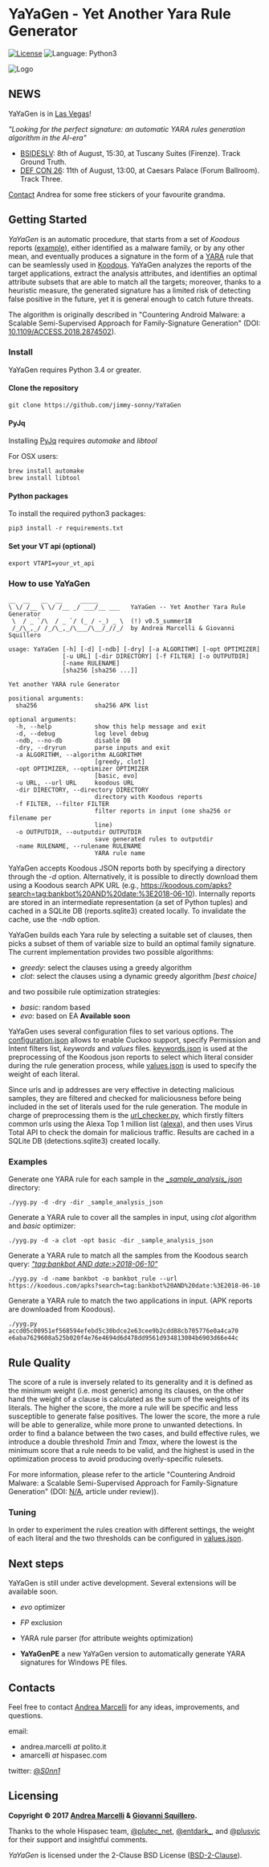 # YaYaGen - Yet Another Yara Rule Generator

[![License](https://img.shields.io/badge/License-BSD%202--Clause-orange.svg)](https://opensource.org/licenses/BSD-2-Clause)
![Language: Python3](https://img.shields.io/badge/language-python3-blue.svg)

![Logo](yayagen_small.png)

## NEWS

YaYaGen is in [Las Vegas](https://jimmy-sonny.github.io/LasVegas18/)!

*"Looking for the perfect signature: an automatic YARA rules generation algorithm in the AI-era"*
* [BSIDESLV](https://www.bsideslv.org/schedule/): 8th of August, 15:30, at Tuscany Suites (Firenze). Track Ground Truth.
* [DEF CON 26](https://www.defcon.org/html/defcon-26/dc-26-speakers.html#Marcelli): 11th of August, 13:00, at Caesars Palace (Forum Ballroom). Track Three.

[Contact](https://twitter.com/_S0nn1_) Andrea for some free stickers of your favourite grandma.

## Getting Started

*YaYaGen* is an automatic procedure, that starts from a set of *Koodous* reports ([example](_sample_analysis_json/0001eaa3e2045867d857e6b7c837f3476fb1f659fbe4eda9b1f25af15b132475.json)), either identified as a malware family, or by any other mean, and eventually produces a signature in the form of a [YARA](https://virustotal.github.io/yara/) rule that can be seamlessly used in [Koodous](https://koodous.com/). YaYaGen analyzes the reports of the target applications, extract the analysis attributes, and identifies an optimal attribute subsets that are able to match all the targets; moreover, thanks to a heuristic measure, the generated signature has a limited risk of detecting false positive in the future, yet it is general enough to catch future threats.

The algorithm is originally described in "Countering Android Malware: a Scalable Semi-Supervised Approach for Family-Signature Generation" (DOI: [10.1109/ACCESS.2018.2874502](https://ieeexplore.ieee.org/document/8485352)).

### Install

YaYaGen requires Python 3.4 or greater.

#### Clone the repository
```
git clone https://github.com/jimmy-sonny/YaYaGen
```

#### PyJq 
Installing [PyJq](https://pypi.python.org/pypi/pyjq) requires *automake* and *libtool*

For OSX users:
```
brew install automake
brew install libtool
```

#### Python packages

To install the required python3 packages:
```
pip3 install -r requirements.txt
```

#### Set your VT api (optional)

```
export VTAPI=your_vt_api
```

### How to use YaYaGen

```
__  __   __  __     _____
\ \/ /__ \ \/ /__ _/ ___/__ ___   YaYaGen -- Yet Another Yara Rule Generator
 \  / _ `/\  / _ `/ (_ / -_) _ \  (!) v0.5_summer18
 /_/\_,_/ /_/\_,_/\___/\__/_//_/  by Andrea Marcelli & Giovanni Squillero

usage: YaYaGen [-h] [-d] [-ndb] [-dry] [-a ALGORITHM] [-opt OPTIMIZER]
               [-u URL] [-dir DIRECTORY] [-f FILTER] [-o OUTPUTDIR]
               [-name RULENAME]
               [sha256 [sha256 ...]]

Yet another YARA rule Generator

positional arguments:
  sha256                sha256 APK list

optional arguments:
  -h, --help            show this help message and exit
  -d, --debug           log level debug
  -ndb, --no-db         disable DB
  -dry, --dryrun        parse inputs and exit
  -a ALGORITHM, --algorithm ALGORITHM
                        [greedy, clot]
  -opt OPTIMIZER, --optimizer OPTIMIZER
                        [basic, evo]
  -u URL, --url URL     koodous URL
  -dir DIRECTORY, --directory DIRECTORY
                        directory with Koodous reports
  -f FILTER, --filter FILTER
                        filter reports in input (one sha256 or filename per
                        line)
  -o OUTPUTDIR, --outputdir OUTPUTDIR
                        save generated rules to outputdir
  -name RULENAME, --rulename RULENAME
                        YARA rule name
```

YaYaGen accepts Koodous JSON reports both by specifying a directory through the *-d* option. Alternatively, it is possible to directly download them using a Koodous search APK URL (e.g., https://koodous.com/apks?search=tag:bankbot%20AND%20date:%3E2018-06-10). Internally reports are stored in an intermediate representation (a set of Python tuples) and cached in a SQLite DB (reports.sqlite3) created locally. To invalidate the cache, use the *-ndb* option.

YaYaGen builds each Yara rule by selecting a suitable set of clauses, then picks a subset of them of variable size to build an optimal family signature.
The current implementation provides two possible algorithms:
* *greedy*: select the clauses using a greedy algorithm
* *clot*: select the clauses using a dynamic greedy algorithm *[best choice]*

and two possibile rule optimization strategies:
* *basic*: random based
* *evo*: based on EA **Available soon**

YaYaGen uses several configuration files to set various options. The [configuration.json](_config/configuration.json) allows to enable Cuckoo support, specify Permission and Intent filters list, *keywords* and *values* files. [keywords.json](_config/keywords.json) is used at the preprocessing of the Koodous json reports to select which literal consider during the rule generation process, while [values.json](_config/values.json) is used to specify the weight of each literal.

Since urls and ip addresses are very effective in detecting malicious samples, they are filtered and checked for maliciousness before being included in the set of literals used for the rule generation. The module in charge of preprocessing them is the [url_checker.py](yayagen/url_checker.py), which firstly filters common urls using the Alexa Top 1 million list ([alexa](_top_domains/top-1m.csv)), and then uses Virus Total API to check the domain for malicious traffic. Results are cached in a SQLite DB (detections.sqlite3) created locally.


### Examples

Generate one YARA rule for each sample in the *[_sample_analysis_json](_sample_analysis_json)* directory:
```
./yyg.py -d -dry -dir _sample_analysis_json
```


Generate a YARA rule to cover all the samples in input, using *clot* algorithm and *basic* optimizer:
```
./yyg.py -d -a clot -opt basic -dir _sample_analysis_json
```


Generate a YARA rule to match all the samples from the Koodous search query: [*"tag:bankbot AND date:>2018-06-10"*](https://koodous.com/apks?search=tag:bankbot%20AND%20date:%3E2018-06-10)
```
./yyg.py -d -name bankbot -o bankbot_rule --url https://koodous.com/apks?search=tag:bankbot%20AND%20date:%3E2018-06-10
```


Generate a YARA rule to match the two applications in input. (APK reports are downloaded from Koodous).
```
./yyg.py accd05c00951ef568594efebd5c30bdce2e63cee9b2cdd88cb705776e0a4ca70 e6aba7629608a525b020f4e76e4694d6d478dd9561d934813004b6903d66e44c
```

## Rule Quality

The score of a rule is inversely related to its generality and it is defined as the minimum weight (i.e. most generic) among its clauses, on the other hand the weight of a clause is calculated as the sum of the weights of its literals. The higher the score, the more a rule will be specific and less susceptible to generate false positives. The lower the score, the more a rule will be able to generalize, while more prone to unwanted detections. In order to find a balance between the two cases, and build effective rules, we introduce a double threshold *Tmin* and *Tmax*, where the lowest is the minimum score that a rule needs to be valid, and the highest is used in the optimization process to avoid producing overly-specific rulesets.

For more information, please refer to the article "Countering Android Malware: a Scalable Semi-Supervised Approach for Family-Signature Generation" (DOI: [N/A](), article under review)).


### Tuning

In order to experiment the rules creation with different settings, the weight of each literal and the two thresholds can be configured in [values.json](_config/values.json).


## Next steps

YaYaGen is still under active development. Several extensions will be available soon.

* *evo* optimizer
* *FP* exclusion
* YARA rule parser (for attribute weights optimization)

* **YaYaGenPE** a new YaYaGen version to automatically generate YARA signatures for Windows PE files.


## Contacts

Feel free to contact [Andrea Marcelli](https://jimmy-sonny.github.io/) for any ideas, improvements, and questions.

email:
* andrea.marcelli *at* polito.it
* amarcelli *at* hispasec.com

twitter: [@_S0nn1_](https://twitter.com/_S0nn1_)


## Licensing

**Copyright © 2017 [Andrea Marcelli](https://jimmy-sonny.github.io/) & [Giovanni Squillero](http://staff.polito.it/giovanni.squillero/).**

Thanks to the whole Hispasec team, [@plutec_net](https://twitter.com/plutec_net), [@entdark_](https://twitter.com/entdark_?lang=es), and [@plusvic](https://twitter.com/plusvic?lang=es) for their support and insightful comments.

*YaYaGen* is licensed under the 2-Clause BSD License ([BSD-2-Clause](https://opensource.org/licenses/BSD-2-Clause)).
